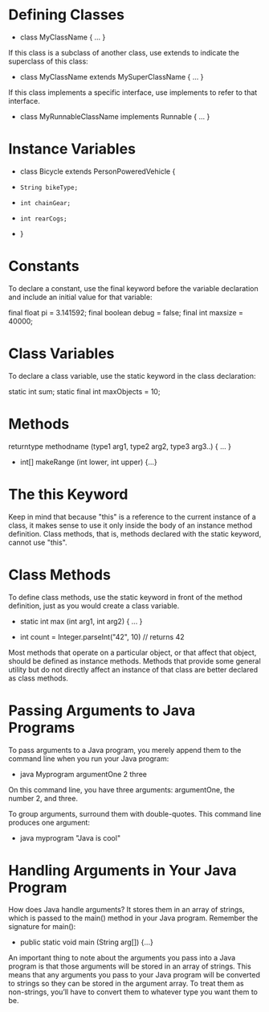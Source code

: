 # Defining Classes

- class MyClassName { ... }

If this class is a subclass of another class, use extends to indicate the superclass of this class:

- class MyClassName extends MySuperClassName { ... }

If this class implements a specific interface, use implements to refer to that interface.

- class MyRunnableClassName implements Runnable { ... }

# Instance Variables

- class Bicycle extends PersonPoweredVehicle {
-     String bikeType;
-     int chainGear;
-     int rearCogs;
- }

# Constants

To declare a constant, use the final keyword before the variable declaration and include an initial value for that variable:

final float pi = 3.141592;
final boolean debug = false;
final int maxsize = 40000;

# Class Variables

To declare a class variable, use the static keyword in the class declaration:

static int sum;
static final int maxObjects = 10;

# Methods

returntype methodname (type1 arg1, type2 arg2, type3 arg3..) { ... }

- int[] makeRange (int lower, int upper) {...}

# The this Keyword

Keep in mind that because "this" is a reference to the current instance of a class, it makes sense
to use it only inside the body of an instance method definition. Class methods, that is, methods
declared with the static keyword, cannot use "this".

# Class Methods

To define class methods, use the static keyword in front of the method definition, just as you would create a class variable.

- static int max (int arg1, int arg2) { ... }

- int count = Integer.parseInt("42", 10) // returns 42

Most methods that operate on a particular object, or that affect that object, should be defined as instance methods. Methods that provide some general utility but do not directly affect an instance of that class are better declared as class methods.

# Passing Arguments to Java Programs

To pass arguments to a Java program, you merely append them to the command line when you run your Java program:

- java Myprogram argumentOne 2 three

On this command line, you have three arguments: argumentOne, the number 2, and three.

To group arguments, surround them with double-quotes. This command line produces one argument:

- java myprogram "Java is cool"

# Handling Arguments in Your Java Program

How does Java handle arguments? It stores them in an array of strings, which is passed to the main() method in your Java program. Remember the signature for main():

- public static void main (String arg[]) {...}

An important thing to note about the arguments you pass into a Java program is that those arguments will be stored in an array of strings. This means that any arguments you pass to your Java program will be converted to strings so they can be stored in the argument array. To treat them as non-strings, you’ll have to convert them to whatever type you want them to be.
